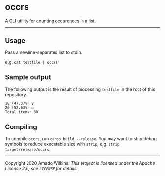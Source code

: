 # occrs

A CLI utility for counting occurences in a list.

---

## Usage

Pass a newline-separated list to stdin.

e.g. `cat testfile | occrs`

## Sample output

The following output is the result of processing `testfile` in the root of this repository.

```
18 (47.37%) y
20 (52.63%) n
Total items: 38
```
## Compiling

To compile `occrs`, run `cargo build --release`. You may want to strip debug symbols to reduce executable size with `strip`, e.g. `strip target/release/occrs`. 

---

Copyright 2020 Amado Wilkins. *This project is licensed under the Apache License 2.0; see `LICENSE` for details.*
